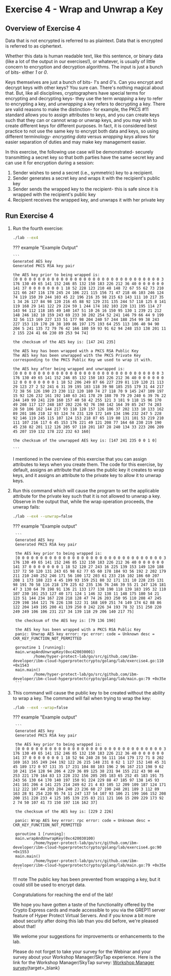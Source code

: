 # Exercise 4 - Wrap and Unwrap a Key

## Overview of Exercise 4

Data that is not encrypted is referred to as plaintext.  Data that is encrypted is referred to as ciphertext.

Whether this data is human readable text, like this sentence, or binary data (like a lot of the output in our exercises!), or whatever, is usually of little concern to encryption and decryption algorithms.  The input is just a bunch of bits- either *1* or *0*. 

Keys themselves are just a bunch of bits- *1*'s and *0*'s.  Can you encrypt and decrypt keys with other keys?  You sure can. There's nothing magical about that. But, like all disciplines, cryptographers have special terms for encrypting and decrypting keys- they use the term *wrapping* a key to refer to encrypting a key, and *unwrapping* a key refers to decrypting a key. There are valid reasons to make the distinction- for example, the PKCS #11 standard allows you to assign attributes to keys, and you can create keys such that they can or cannot wrap or unwrap keys, and you may wish to create different keys for different purposes. In fact, it is considered best practice to not use the same key to encrypt both data and keys, so using different terminology- *encrypting data* versus *wrapping keys* allows for easier separation of duties and may make key management easier.

In this exercise, the following use case will be demonstrated- securely transmitting a secret key so that both parties have the same secret key and can use it for encryption during a session:

1. Sender wishes to send a secret (i.e., symmetric) key to a recipient.  
2. Sender generates a secret key and wraps it with the recipient's public key
3. Sender sends the wrapped key to the recipient-  this is safe since it is wrapped with the recipient's public key
4. Recipient receives the wrapped key, and unwraps it with her private key

## Run Exercise 4

1.  Run the fourth exercise:

    ``` bash
    ./lab --ex4
    ```

    ??? example "Example Output"

        ```
        Generated AES key
        Generated PKCS RSA key pair

        the AES key prior to being wrapped is:
        [0 0 0 0 0 0 0 0 0 0 0 0 0 0 0 0 0 0 0 0 0 0 0 0 0 0 0 0 0 0 0 0 3 176 130 49 65 141 152 246 85 132 150 183 226 212 36 40 0 0 0 0 0 0 141 37 0 0 0 0 0 0 0 1 18 52 228 123 210 48 148 72 67 55 62 73 210 121 66 247 116 178 245 24 106 221 115 156 71 47 218 46 103 246 124 74 119 150 39 244 103 45 22 196 216 35 98 215 63 143 111 10 217 35 1 34 26 127 84 98 120 216 45 88 92 129 231 135 244 57 118 125 8 141 119 168 29 141 122 29 224 59 1 244 174 182 103 220 131 195 114 27 143 94 112 118 185 49 140 147 51 10 26 16 150 95 130 1 239 21 212 148 246 182 10 159 243 69 233 30 202 254 52 241 146 79 66 44 9 199 32 56 113 169 227 133 51 177 98 204 240 57 244 188 254 99 38 243 227 153 119 170 28 38 109 86 197 175 193 64 255 113 106 40 94 90 204 5 241 135 72 79 76 42 166 180 59 93 91 62 94 248 153 138 201 11 2 155 224 41 66 230 89 253 94 74]

        the checksum of the AES key is: [147 241 235]

        the AES key has been wrapped with a PKCS RSA Public Key
        The AES key has been unwrapped with the PKCS Private Key corresponding to the PKCS Public Key we used to wrap it with.

        the AES key after being wrapped and unwrapped is:
        [0 0 0 0 0 0 0 0 0 0 0 0 0 0 0 0 0 0 0 0 0 0 0 0 0 0 0 0 0 0 0 0 3 176 130 49 65 141 152 246 85 132 150 183 226 212 36 40 0 0 0 0 0 0 12 0 0 0 0 0 0 0 0 1 18 52 206 249 87 66 227 239 81 119 120 21 113 29 123 27 2 52 241 6 31 39 195 183 118 39 98 185 255 179 31 44 217 72 38 56 126 190 23 230 112 120 180 74 27 118 70 9 145 247 109 197 15 92 126 232 161 192 140 63 241 178 29 188 70 79 29 240 6 39 76 22 244 149 99 241 220 160 157 40 58 42 255 121 3 181 9 118 15 96 170 49 208 117 127 248 187 202 226 92 76 198 142 164 39 85 247 74 203 28 50 106 162 144 217 93 110 120 157 126 106 37 202 133 10 133 162 89 201 186 210 12 93 124 74 231 120 172 149 134 196 232 247 5 228 92 146 119 245 115 107 124 153 218 87 65 119 80 131 101 53 219 210 111 107 216 117 6 45 153 176 221 49 121 208 77 164 68 230 219 190 45 238 82 201 112 126 205 97 110 201 187 28 240 134 33 223 206 209 45 207 159 132 178 222 232 63 160]

        the checksum of the unwrapped AES key is: [147 241 235 0 0 1 0]

        ```

    I mentioned in the overview of this exercise that you can assign attributes to keys when you create them. The code for this exercise, by default, assigns an attribute that allows the public key it creates to wrap keys, and it assigns an attribute to the private key to allow it to unwrap keys. 

2. Run this command which will cause the program to set the applicable attribute for the private key such that it is not allowed to unwrap a key. Observe in the output that, while the wrap operation proceeds, the unwrap fails:

    ``` bash
    ./lab --ex4 --unwrap=false
    ```

    ??? example "Example output"
    
        ```
        Generated AES key
        Generated PKCS RSA key pair

        the AES key prior to being wrapped is:
        [0 0 0 0 0 0 0 0 0 0 0 0 0 0 0 0 0 0 0 0 0 0 0 0 0 0 0 0 0 0 0 0 3 176 130 49 65 141 152 246 85 132 150 183 226 212 36 40 0 0 0 0 0 0 141 37 0 0 0 0 0 0 0 1 18 52 120 27 243 16 225 139 153 149 120 188 137 72 50 120 131 243 65 98 62 77 65 60 178 184 93 56 192 2 202 179 211 210 240 252 246 171 56 100 172 203 61 233 216 102 186 60 207 208 1 173 188 223 4 45 199 93 159 251 80 32 171 131 10 228 235 131 98 191 70 58 116 218 179 225 62 235 136 76 246 39 55 21 247 126 181 47 3 130 64 70 198 91 136 21 133 177 138 190 118 139 183 195 32 110 107 230 101 253 127 40 171 124 1 146 32 138 11 148 175 180 54 21 123 51 144 234 167 228 218 128 47 74 26 203 250 95 110 208 47 245 229 198 164 121 76 226 138 122 31 168 169 251 74 149 174 62 88 86 122 204 149 195 200 41 139 250 0 242 226 34 193 78 32 151 250 220 249 249 106 106 231 217 34 139 118 29 206 140 217 75]

        the checksum of the AES key is: [79 136 190]

        the AES key has been wrapped with a PKCS RSA Public Key
        panic: Unwrap AES key error: rpc error: code = Unknown desc = CKR_KEY_FUNCTION_NOT_PERMITTED

        goroutine 1 [running]:
        main.wrapAndUnwrapKey(0xc420030001)
                /home/hyper-protect-lab/go/src/github.com/ibm-developer/ibm-cloud-hyperprotectcrypto/golang/lab/exercise4.go:110 +0x1543
        main.main()
                /home/hyper-protect-lab/go/src/github.com/ibm-developer/ibm-cloud-hyperprotectcrypto/golang/lab/main.go:79 +0x35e
        ```

3. This command will cause the public key to be created without the ability to wrap a key. The command will fail when trying to wrap the key:

    ``` bash
    ./lab --ex4 --wrap=false
    ```

    ??? example "Example output"

        ```
        Generated AES key
        Generated PKCS RSA key pair

        the AES key prior to being wrapped is:
        [0 0 0 0 0 0 0 0 0 0 0 0 0 0 0 0 0 0 0 0 0 0 0 0 0 0 0 0 0 0 0 0 3 176 130 49 65 141 152 246 85 132 150 183 226 212 36 40 0 0 0 0 0 0 141 37 0 0 0 0 0 0 0 1 18 52 94 240 28 56 111 164 179 172 71 8 202 169 163 165 249 244 192 122 26 215 148 231 8 62 1 127 152 148 45 31 45 189 172 0 97 131 35 17 231 104 88 103 196 2 96 167 213 198 9 62 10 241 154 128 94 206 4 229 36 89 125 38 231 94 155 212 43 90 44 253 221 170 164 83 13 228 232 156 205 205 183 65 252 45 183 191 75 243 56 130 64 170 140 197 150 91 224 229 88 47 185 97 138 145 93 241 181 206 4 141 225 214 249 62 21 4 83 105 12 209 109 187 124 171 112 222 107 44 203 204 240 23 236 60 27 190 248 201 189 3 112 89 163 28 91 254 220 95 74 11 247 137 54 107 93 106 21 199 166 152 208 200 151 220 233 4 125 105 139 235 83 211 121 166 15 209 229 173 92 2 74 50 107 41 73 150 197 116 162 37]

        the checksum of the AES key is: [229 2 226]

        panic: Wrap AES key error: rpc error: code = Unknown desc = CKR_KEY_FUNCTION_NOT_PERMITTED

        goroutine 1 [running]:
        main.wrapAndUnwrapKey(0xc420030100)
                /home/hyper-protect-lab/go/src/github.com/ibm-developer/ibm-cloud-hyperprotectcrypto/golang/lab/exercise4.go:90 +0x1553
        main.main()
                /home/hyper-protect-lab/go/src/github.com/ibm-developer/ibm-cloud-hyperprotectcrypto/golang/lab/main.go:79 +0x35e
        ```

    !!! note
        The public key has been prevented from wrapping a key, but it could still be used to encrypt data.

    Congratulations for reaching the end of the lab!

    We hope you have gotten a taste of the functionality offered by the Crypto Express cards and made accessible to you via the GREP11 server feature of Hyper Protect Virtual Servers. And if you know a bit more about security after doing this lab than you did before, we're pleased about that!

    We welome your suggestions for improvements or enhancements to the lab.

    Please do not forget to take your survey for the Webinar and your survey about your Workshop Manager/SkyTap experience.
    Here is the link for the Workshop Manager/SkyTap survey: [Workshop Manager survey](https://www.surveygizmo.com/s3/5541805/Workshop-Manager-Survey?ws=https://ibm.biz/Bdqhgz){target=_blank}
